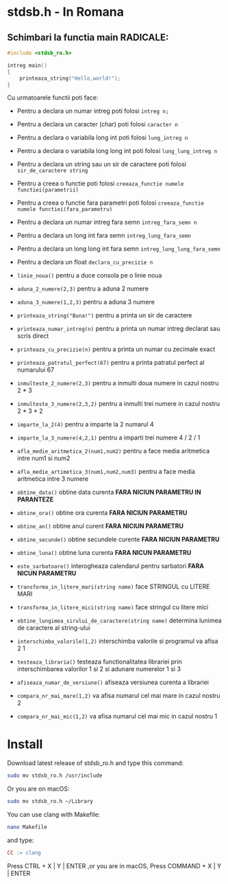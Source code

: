 # stdsb.h - In Romana

## Schimbari la functia main RADICALE:

```c
#include <stdsb_ro.h>

intreg main()
{
    printeaza_string("Hello,world!");
}
```

Cu urmatoarele functii poti face:

* Pentru a declara un numar intreg poti folosi `intreg n;`

* Pentru a declara un caracter (char) poti folosi `caracter n`

* Pentru a declara o variabila long int poti folosi `lung_intreg n`

* Pentru a declara o variabila long long int poti folosi `lung_lung_intreg n`

* Pentru a declara un string sau un sir de caractere poti folosi `sir_de_caractere string`

* Pentru a creea o functie poti folosi `creeaza_functie numele functiei(parametrii)`

* Pentru a creea o functie fara parametri poti folosi `creeaza_functie numele functiei(fara_parametru)`

* Pentru a declara un numar intreg fara semn `intreg_fara_semn n`

* Pentru a declara un long int fara semn `intreg_lung_fara_semn`

* Pentru a declara un long long int fara semn `intreg_lung_lung_fara_semn`

* Pentru a declara un float `declara_cu_precizie n`

* `linie_noua()` pentru a duce consola pe o linie noua

* `aduna_2_numere(2,3)` pentru a aduna 2 numere

* `aduna_3_numere(1,2,3)` pentru a aduna 3 numere

* `printeaza_string("Buna!")` pentru a printa un sir de caractere

* `printeaza_numar_intreg(n)` pentru a printa un numar intreg declarat sau scris direct

* `printeaza_cu_precizie(n)` pentru a printa un numar cu zecimale exact

* `printeaza_patratul_perfect(67)` pentru a printa patratul perfect al numarului 67

* `inmulteste_2_numere(2,3)` pentru a inmulti doua numere in cazul nostru 2 * 3

* `inmulteste_3_numere(2,3,2)` pentru a inmulti trei numere in cazul nostru 2 * 3 * 2

* `imparte_la_2(4)` pentru a imparte la 2 numarul 4

* `imparte_la_3_numere(4,2,1)` pentru a imparti trei numere 4 / 2 / 1

* `afla_medie_aritmetica_2(num1,num2)` pentru a face media aritmetica intre num1 si num2

* `afla_medie_artimetica_3(num1,num2,num3)` pentru a face media aritmetica intre 3 numere

* `obtine_data()` obtine data curenta **FARA NICIUN PARAMETRU IN PARANTEZE**

* `obtine_ora()` obtine ora curenta **FARA NICIUN PARAMETRU**

* `obtine_an()` obtine anul curent **FARA NICIUN PARAMETRU**

* `obtine_secunde()` obtine secundele curente **FARA NICIUN PARAMETRU**

* `obtine_luna()` obtine luna curenta **FARA NICUN PARAMETRU**

* `este_sarbatoare()` interogheaza calendarul pentru sarbatori **FARA NICUN PARAMETRU**

* `transforma_in_litere_mari(string name)` face STRINGUL cu LITERE MARI

* `transforma_in_litere_mici(string name)` face stringul cu litere mici

* `obtine_lungimea_sirului_de_caractere(string name)` determina lunimea de caractere al string-ului

* `interschimba_valorile(1,2)` interschimba valorile si programul va afisa 2 1 

* `testeaza_libraria()` testeaza functionalitatea librariei prin interschimbarea valorilor 1 si 2 si adunare numerelor 1 si 3

* `afiseaza_numar_de_versiune()` afiseaza versiunea curenta a librariei

* `compara_nr_mai_mare(1,2)` va afisa numarul cel mai mare in cazul nostru 2

* `compara_nr_mai_mic(1,2)` va afisa numarul cel mai mic in cazul nostru 1

# Install

Download latest release of stdsb_ro.h and type this command:

```bash
sudo mv stdsb_ro.h /usr/include
```

Or you are on macOS:

```bash
sudo mv stdsb_ro.h ~/Library
```


You can use clang with Makefile:

```bash
nano Makefile
```

and type:

```Makefile
CC := clang
```

Press CTRL + X  |  Y  |  ENTER ,or you are in macOS, Press COMMAND + X  |  Y  |  ENTER
